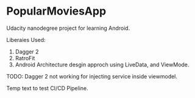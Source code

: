 # PopularMoviesApp
Udacity nanodegree project for learning Android.

Liberaies Used:
1) Dagger 2
2) RatroFit
3) Android Architecture desgin approch using LiveData, and ViewMode.


TODO:
Dagger 2 not working for injecting service inside viewmodel.

Temp text to test CI/CD Pipeline.
